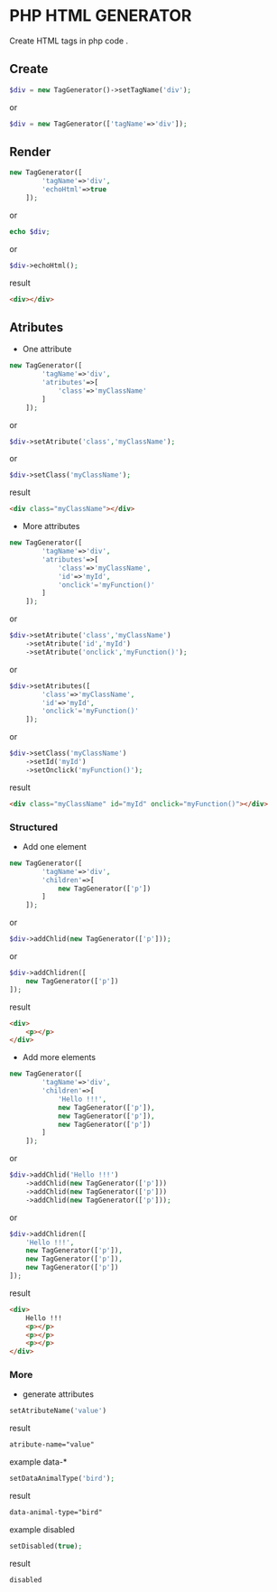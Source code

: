 # PHP HTML GENERATOR
Create HTML tags in php code .

## Create 

```php
$div = new TagGenerator()->setTagName('div');
```
or

```php
$div = new TagGenerator(['tagName'=>'div']);
```

## Render

```php
new TagGenerator([
        'tagName'=>'div',
        'echoHtml'=>true
    ]);
```
or
```php
echo $div;
```
or
```php
$div->echoHtml();
```

result

```html
<div></div>
```

## Atributes
* One attribute
```php
new TagGenerator([
        'tagName'=>'div',
        'atributes'=>[
            'class'=>'myClassName'
        ]
    ]);
```
or
```php
$div->setAtribute('class','myClassName');
```
or
```php
$div->setClass('myClassName');
```
result

```html
<div class="myClassName"></div>
```
* More attributes
```php
new TagGenerator([
        'tagName'=>'div',
        'atributes'=>[
            'class'=>'myClassName',
            'id'=>'myId',
            'onclick'='myFunction()'
        ]
    ]);
```
or
```php
$div->setAtribute('class','myClassName')
    ->setAtribute('id','myId')
    ->setAtribute('onclick','myFunction()');
```
or
```php
$div->setAtributes([
        'class'=>'myClassName',
        'id'=>'myId',
        'onclick'='myFunction()'
    ]);
```
or
```php
$div->setClass('myClassName')
    ->setId('myId')
    ->setOnclick('myFunction()');
```
result

```html
<div class="myClassName" id="myId" onclick="myFunction()"></div>
```




### Structured
* Add one element
```php
new TagGenerator([
        'tagName'=>'div',
        'children'=>[
            new TagGenerator(['p'])
        ]
    ]);
```
or
```php
$div->addChlid(new TagGenerator(['p']));
```
or
```php
$div->addChlidren([
    new TagGenerator(['p'])
]);
```
result

```html
<div>
    <p></p>
</div>
```
* Add more elements
```php
new TagGenerator([
        'tagName'=>'div',
        'children'=>[
            'Hello !!!',
            new TagGenerator(['p']),
            new TagGenerator(['p']),
            new TagGenerator(['p'])
        ]
    ]);
```
or
```php
$div->addChlid('Hello !!!')
    ->addChlid(new TagGenerator(['p']))
    ->addChlid(new TagGenerator(['p']))
    ->addChlid(new TagGenerator(['p']));
```
or
```php
$div->addChlidren([
    'Hello !!!',
    new TagGenerator(['p']),
    new TagGenerator(['p']),
    new TagGenerator(['p'])
]);
```
result

```html
<div>
    Hello !!!
    <p></p>
    <p></p>
    <p></p>
</div>
```

### More
* generate attributes
```php
setAtributeName('value')
```
result
```html
atribute-name="value"
```
example data-*
```php
setDataAnimalType('bird');
```
result
```html
data-animal-type="bird"
```
example disabled
```php
setDisabled(true);
```
result
```html
disabled
```

